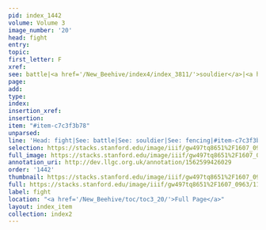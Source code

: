 ```yaml
---
pid: index_1442
volume: Volume 3
image_number: '20'
head: fight
entry: 
topic: 
first_letter: F
xref: 
see: battle|<a href='/New_Beehive/index4/index_3811/'>souldier</a>|<a href='/New_Beehive/index2/index_1432/'>fencing</a>
page: 
add: 
type: 
index: 
insertion_xref: 
insertion: 
item: "#item-c7c3f3b78"
unparsed: 
line: 'Head: fight|See: battle|See: souldier|See: fencing|#item-c7c3f3b78'
selection: https://stacks.stanford.edu/image/iiif/gw497tq8651%2F1607_0963/1102,3157,781,233/full/0/default.jpg
full_image: https://stacks.stanford.edu/image/iiif/gw497tq8651%2F1607_0963/full/full/0/default.jpg
annotation_uri: http://dev.llgc.org.uk/annotation/1562599426029
order: '1442'
thumbnail: https://stacks.stanford.edu/image/iiif/gw497tq8651%2F1607_0963/1102,3157,781,233/150,/0/default.jpg
full: https://stacks.stanford.edu/image/iiif/gw497tq8651%2F1607_0963/1102,3157,781,233/full/0/default.jpg
label: fight
location: "<a href='/New_Beehive/toc/toc3_20/'>Full Page</a>"
layout: index_item
collection: index2
---
```

